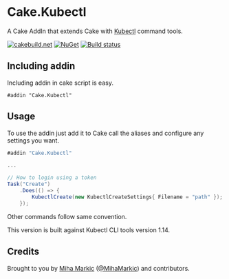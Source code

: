 ﻿# Cake.Kubectl

A Cake AddIn that extends Cake with [Kubectl](https://kubernetes.io/) command tools.

[![cakebuild.net](https://img.shields.io/badge/WWW-cakebuild.net-blue.svg)](http://cakebuild.net/)
[![NuGet](https://img.shields.io/nuget/v/Cake.Kubectl.svg)](https://www.nuget.org/packages/Cake.Kubectl)
[![Build status](https://ci.appveyor.com/api/projects/status/vi07dth3d1gek7ak?svg=true)](https://ci.appveyor.com/project/cakecontrib/cake-kubectl)

## Including addin
Including addin in cake script is easy.
```
#addin "Cake.Kubectl"
```
## Usage

To use the addin just add it to Cake call the aliases and configure any settings you want.

```csharp
#addin "Cake.Kubectl"

...

// How to login using a token
Task("Create")
    .Does(() => {
        KubectlCreate(new KubectlCreateSettings{ Filename = "path" });
    });
```
Other commands follow same convention.

This version is built against Kubectl CLI tools version 1.14.

## Credits

Brought to you by [Miha Markic](https://github.com/MihaMarkic) ([@MihaMarkic](https://twitter.com/MihaMarkic/)) and contributors. 